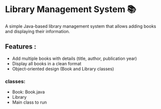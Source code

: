 # Library Management System 📚

A simple Java-based library management system that allows adding books and displaying their information.

## Features :
- Add multiple books with details (title, author, publication year)
- Display all books in a clean format
- Object-oriented design (Book and Library classes)
### classes:
- Book:
  Book.java
- Library
- Main class to run
